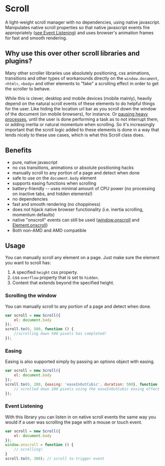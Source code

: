 # Scroll

A light-weight scroll manager with no dependencies, using native javascript. Manipulates native scroll
properties so that native javascript events fire appropriately ([see Event Listening](#event-listening)) and
uses browser's animation frames for fast and smooth rendering.

## Why use this over other scroll libraries and plugins?

Many other scroller libraries use absolutely positioning, css animations, transitions and other types of workarounds directly on
the `window.document`, `<html>`, `<body>` and other elements to "fake" a scrolling effect in order to get the scroller to behave.

While this is clever, desktop and mobile devices (mobile mainly), heavily depend on the natural scroll events of these elements to do helpful
things for the user.
Like hiding the location url bar as you scroll down the window of the document (on mobile browsers), for instance. Or
[pausing heavy processes](http://developer.telerik.com/featured/scroll-event-change-ios-8-big-deal/), until
the user is done performing a task as to not interrupt them, or adding inertia or natural momentum when scrolling. So
it's increasingly important that the scroll logic added to these elements is done in a way that
lends nicely to these use cases, which is what this Scroll class does.

## Benefits

* pure, native javascript
* no css transitions, animations or absolute positioning hacks
* manually scroll to any portion of a page and detect when done
* safe to use on the `document.body` element
* supports easing functions when scrolling
* battery-friendly -- uses minimal amount of CPU power (no processing on inactive tabs, and hidden elements!)
* no dependencies
* fast and smooth rendering (no choppiness)
* does not hijack native browser functionality (i.e. inertia scrolling, momentum defaults)
* native "onscroll" events can still be used ([window.onscroll](https://developer.mozilla.org/en-US/docs/Web/API/window.onscroll) and
[Element.onscroll](https://developer.mozilla.org/en-US/docs/Web/API/GlobalEventHandlers.onscroll))
* Both non-AMD and AMD compatible


## Usage

You can manually scroll any element on a page. Just make sure the element you want to scroll has:

1. A specified `height` css property.
1. css `overflow` property that is set to `hidden`.
1. Content that extends beyond the specified height.

### Scrolling the window

You can manually scroll to any portion of a page and detect when done.

```javascript
var scroll = new Scroll({
    el: document.body
});
scroll.to(0, 500, function () {
    //scrolling down 500 pixels has completed!
});

```

### Easing

Easing is also supported simply by passing an options object with easing.

```javascript
var scroll = new Scroll({
    el: document.body
});
scroll.to(0, 200, {easing: 'easeInOutCubic', duration: 500}, function () {
    // scrolled down 200 pixels using the easeInOutCubic easing effect in 500 milliseconds!
});

```

### Event Listening

With this library you can listen in on native scroll events the same way you would if a user was scrolling the
page with a mouse or touch event.

```javascript
var scroll = new Scroll({
    el: document.body
});
window.onscroll = function () {
    // scrolling!
}
scroll.to(0, 300); // scroll to trigger event

```